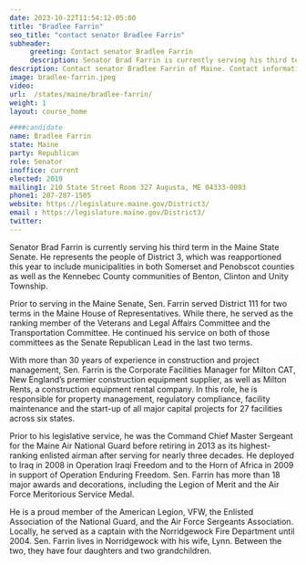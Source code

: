 ```yaml
---
date: 2023-10-22T11:54:12-05:00
title: "Bradlee Farrin"
seo_title: "contact senator Bradlee Farrin"
subheader:
     greeting: Contact senator Bradlee Farrin
     description: Senator Brad Farrin is currently serving his third term in the Maine State Senate. He represents the people of District 3, which was reapportioned this year to include municipalities in both Somerset and Penobscot counties as well as the Kennebec County communities of Benton, Clinton and Unity Township.
description: Contact senator Bradlee Farrin of Maine. Contact information for Bradlee Farrin includes email address, phone number, and mailing address.
image: bradlee-farrin.jpeg
video:
url:  /states/maine/bradlee-farrin/
weight: 1
layout: course_home

####candidate
name: Bradlee Farrin
state: Maine
party: Republican
role: Senator
inoffice: current
elected: 2019
mailing1: 210 State Street Room 327 Augusta, ME 04333-0003
phone1: 207-287-1505
website: https://legislature.maine.gov/District3/
email : https://legislature.maine.gov/District3/
twitter:
---
```


Senator Brad Farrin is currently serving his third term in the Maine State Senate. He represents the people of District 3, which was reapportioned this year to include municipalities in both Somerset and Penobscot counties as well as the Kennebec County communities of Benton, Clinton and Unity Township.

Prior to serving in the Maine Senate, Sen. Farrin served District 111 for two terms in the Maine House of Representatives. While there, he served as the ranking member of the Veterans and Legal Affairs Committee and the Transportation Committee. He continued his service on both of those committees as the Senate Republican Lead in the last two terms.

With more than 30 years of experience in construction and project management, Sen. Farrin is the Corporate Facilities Manager for Milton CAT, New England’s premier construction equipment supplier, as well as Milton Rents, a construction equipment rental company. In this role, he is responsible for property management, regulatory compliance, facility maintenance and the start-up of all major capital projects for 27 facilities across six states.

Prior to his legislative service, he was the Command Chief Master Sergeant for the Maine Air National Guard before retiring in 2013 as its highest-ranking enlisted airman after serving for nearly three decades. He deployed to Iraq in 2008 in Operation Iraqi Freedom and to the Horn of Africa in 2009 in support of Operation Enduring Freedom. Sen. Farrin has more than 18 major awards and decorations, including the Legion of Merit and the Air Force Meritorious Service Medal.

He is a proud member of the American Legion, VFW, the Enlisted Association of the National Guard, and the Air Force Sergeants Association. Locally, he served as a captain with the Norridgewock Fire Department until 2004. Sen. Farrin lives in Norridgewock with his wife, Lynn. Between the two, they have four daughters and two grandchildren.
